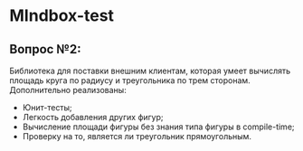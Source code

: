 # MIndbox-test

## Вопрос №2: 
Библиотека для поставки внешним клиентам, которая умеет вычислять площадь круга по радиусу и треугольника по трем сторонам. Дополнительно реализованы:
- Юнит-тесты;
- Легкость добавления других фигур;
- Вычисление площади фигуры без знания типа фигуры в compile-time;
- Проверку на то, является ли треугольник прямоугольным.
